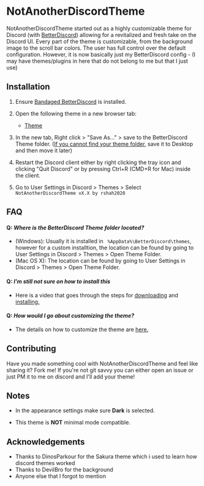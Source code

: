 # NotAnotherDiscordTheme
NotAnotherDiscordTheme started out as a highly customizable theme for Discord (with [BetterDiscord](https://github.com/rauenzi/BetterDiscordApp/releases/latest)) allowing for a revitalized and fresh take on the Discord UI. Every part of the theme is customizable, from the background image to the scroll bar colors. The user has full control over the default configuration. 
However, it is now basically just my BetterDiscord config - (I may have themes/plugins in here that do not belong to me but that I just use)

## Installation
1. Ensure [Bandaged BetterDiscord](https://github.com/rauenzi/BetterDiscordApp/releases/latest) is installed.
2. Open the following theme in a new browser tab:
      * [Theme](https://raw.githubusercontent.com/rshah2020/NotAnotherDiscordTheme/master/themes/NotAnotherDiscordTheme.theme.css)

3. In the new tab, Right click > "Save As..." > save to the BetterDiscord Theme folder. ([If you cannot find your theme folder](#q-where-is-the-betterdiscord-theme-folder-located), save it to Desktop and then move it later)
4. Restart the Discord client either by right clicking the tray icon and clicking "Quit Discord" or by pressing Ctrl+R (CMD+R for Mac) inside the client.
5. Go to User Settings in Discord > Themes > Select `NotAnotherDiscordTheme vX.X by rshah2020`

## FAQ

####  Q: *Where is the BetterDiscord Theme folder located?*
   - (Windows): Usually it is installed in ` %AppData%\BetterDiscord\themes`, however for a custom installtion, the location can be found by going to User Settings in Discord > Themes > Open Theme Folder.
   - (Mac OS X): The location can be found by going to User Settings in Discord > Themes > Open Theme Folder.

####  Q: *I'm still not sure on how to install this*
  - Here is a video that goes through the steps for [downloading](https://www.youtube.com/watch?v=1ML5_F-n5iw) and [installing.](https://www.youtube.com/watch?v=R-aZTjHWRZc)

#### Q: *How would I go about customizing the theme?*
  - The details on how to customize the theme are [here.](https://www.youtube.com/watch?v=YYsdNkLOQjU)

## Contributing
Have you made something cool with NotAnotherDiscordTheme and feel like sharing it? Fork me! If you're not git savvy you can either open an issue or just PM it to me on discord and I'll add your theme!

## Notes

* In the appearance settings make sure **Dark** is selected.

* This theme is **NOT** minimal mode compatible.

## Acknowledgements
* Thanks to DinosParkour for the Sakura theme which i used to learn how discord themes worked
* Thanks to DevilBro for the background 
* Anyone else that I forgot to mention
